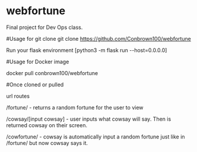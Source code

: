 # webfortune

Final project for Dev Ops class.


#Usage for git clone
git clone https://github.com/Conbrown100/webfortune

Run your flask environment [python3 -m flask run --host=0.0.0.0]

#Usage for Docker image

docker pull conbrown100/webfortune


#Once cloned or pulled

url routes 

/fortune/ - returns a random fortune for the user to view

/cowsay/[input cowsay] - user inputs what cowsay will say. Then is returned cowsay on their screen.

/cowfortune/ - cowsay is automatically input a random fortune just like in /fortune/ but now cowsay says it.
